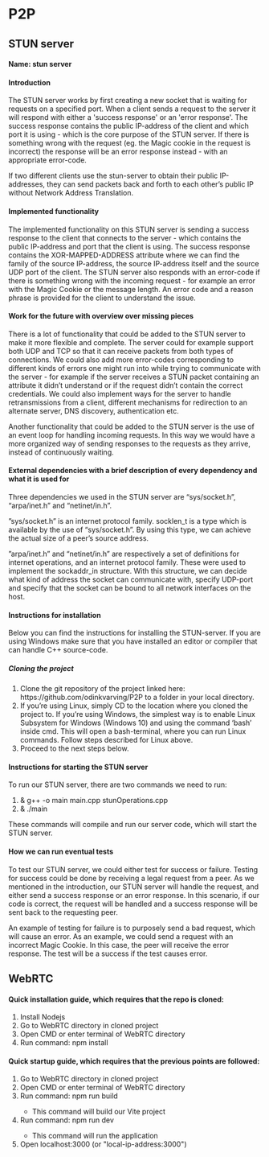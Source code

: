 # P2P
<h2>STUN server</h2>
<h4>Name: stun server</h4>
<h4>Introduction</h4>
<p>The STUN server works by first creating a new socket that is waiting for requests on a specified port. When a client sends a request to the server it will respond with either a 'success response' or an 'error response'. The success response contains the public IP-address of the client and which port it is using - which is the core purpose of the STUN server. If there is something wrong with the request (eg. the Magic cookie in the request is incorrect) the response will be an error response instead - with an appropriate error-code.</p>
<p>If two different clients use the stun-server to obtain their public IP-addresses, they can send packets back and forth to each other’s public IP without Network Address Translation.</p>

<h4>Implemented functionality</h4>
<p>The implemented functionality on this STUN server is sending a success response to the client that connects to the server - which contains the public IP-address and port that the client is using. The success response contains the XOR-MAPPED-ADDRESS attribute where we can find the family of the source IP-address, the source IP-address itself and the source UDP port of the client. The STUN server also responds with an error-code if there is something wrong with the incoming request - for example an error with the Magic Cookie or the message length. An error code and a reason phrase is provided for the client to understand the issue.</p>
<h4>Work for the future with overview over missing pieces</h4>
<p>There is a lot of functionality that could be added to the STUN server to make it more flexible and complete. The server could for example support both UDP and TCP so that it can receive packets from both types of connections. We could also add more error-codes corresponding to different kinds of errors one might run into while trying to communicate with the server - for example if the server receives a STUN packet containing an attribute it didn’t understand or if the request didn’t contain the correct credentials. 
We could also implement ways for the server to handle retransmissions from a client, different mechanisms for redirection to an alternate server, DNS discovery, authentication etc.</p>
<p>Another functionality that could be added to the STUN server is the use of an event loop for handling incoming requests. In this way we would have a more organized way of sending responses to the requests as they arrive, instead of continuously waiting.</p>
<h4>External dependencies with a brief description of every dependency and what it is used for</h4>
<p>Three dependencies we used in the STUN server are “sys/socket.h”, “arpa/inet.h” and “netinet/in.h”.</p>
<p>”sys/socket.h” is an internet protocol family. socklen_t is a type which is available by the use of “sys/socket.h”. By using this type, we can achieve the actual size of a peer’s source address.</p>
<p>”arpa/inet.h” and “netinet/in.h” are respectively a set of definitions for internet operations, and an internet protocol family. These were used to implement the sockaddr_in structure. With this structure, we can decide what kind of address the socket can communicate with, specify UDP-port and specify that the socket can be bound to all network interfaces on the host.</p>
<h4>Instructions for installation</h4>
<p>Below you can find the instructions for installing the STUN-server. If you are using Windows make sure that you have installed an editor or compiler that can handle C++ source-code.</p>
<h5>Cloning the project</h5>
<ol>
<li>Clone the git repository of the project linked here: https://github.com/odinkvarving/P2P to a folder in your local directory.</li>
<li>If you’re using Linux, simply CD to the location where you cloned the project to. If you’re using Windows, the simplest way is to enable Linux Subsystem for Windows (Windows 10) and using the command ‘bash’ inside cmd. This will open a bash-terminal, where you can run Linux commands. Follow steps described for Linux above.</li>
<li>Proceed to the next steps below.</li>
</ol>

<h4>Instructions for starting the STUN server</h4>
<p>To run our STUN server, there are two commands we need to run:</p>
<ol>
<li> & g++ -o main main.cpp stunOperations.cpp</li>
<li> & ./main </li>
</ol>
<p>These commands will compile and run our server code, which will start the STUN server.</p>
<h4>How we can run eventual tests</h4>
<p>To test our STUN server, we could either test for success or failure. Testing for success could be done by receiving a legal request from a peer. As we mentioned in the introduction, our STUN server will handle the request, and either send a success response or an error response. In this scenario, if our code is correct, the request will be handled and a success response will be sent back to the requesting peer.</p>
<p>An example of testing for failure is to purposely send a bad request, which will cause an error. As an example, we could send a request with an incorrect Magic Cookie. In this case, the peer will receive the error response. The test will be a success if the test causes error.</p>

<h2>WebRTC</h2>
<h4>Quick installation guide, which requires that the repo is cloned:</h4>
<ol>
   <li>Install Nodejs</li>
   <li>Go to WebRTC directory in cloned project</li>
   <li>Open CMD or enter terminal of WebRTC directory</li>
   <li>Run command: npm install</li>
</ol>
<h4>Quick startup guide, which requires that the previous points are followed:</h4>
<ol>
   <li>Go to WebRTC directory in cloned project</li>
   <li>Open CMD or enter terminal of WebRTC directory</li>
   <li>Run command: npm run build</li>
   <ul><li>This command will build our Vite project</li></ul>
   <li>Run command: npm run dev</li>
   <ul><li>This command will run the application</li></ul>
   <li>Open localhost:3000 (or "local-ip-address:3000")</li>
</ol>
